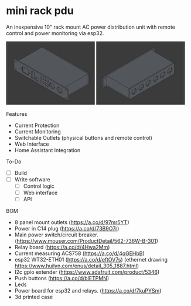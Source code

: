 # mini rack pdu
An inexpensive 10" rack mount AC power distribution unit with remote control and power monitoring via esp32. 
<p float="left">
  <img src="images/pdu_front.jpg" width="48%" />
  <img src="images/pdu_back.jpg" width="48%" />
</p>

Features
- Current Protection
- Current Monitoring
- Switchable Outlets (physical buttons and remote control)
- Web Interface
- Home Assistant Integration

To-Do
- [ ] Build
- [ ] Write software
  - [ ] Control logic
  - [ ] Web interface
  - [ ] API

BOM
- 8 panel mount outlets (<a >https://a.co/d/97mr5YT</a>)
- Power in C14 plug (https://a.co/d/73B9O7r)
- Main power switch/circuit breaker. (https://www.mouser.com/ProductDetail/562-736W-B-301)
- Relay board (https://a.co/d/4Hwa2Mm)
- Current measuring ACS758 (https://a.co/d/4qGEHbB)
- esp32 WT32-ETH01 (https://a.co/d/eftOV7s) (ethernet drawing https://www.huilyn.com/enus/detail_305_1887.html)
- I2c gpio extender (https://www.adafruit.com/product/5346)
- Push buttons (https://a.co/d/blETPMN)
- Leds
- Power board for esp32 and relays. (https://a.co/d/7kuPYSm)
- 3d printed case
